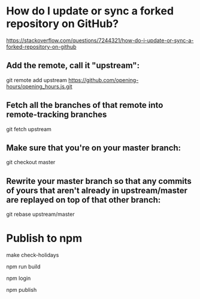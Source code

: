 # How do I update or sync a forked repository on GitHub?
https://stackoverflow.com/questions/7244321/how-do-i-update-or-sync-a-forked-repository-on-github

## Add the remote, call it "upstream":

git remote add upstream https://github.com/opening-hours/opening_hours.js.git

## Fetch all the branches of that remote into remote-tracking branches

git fetch upstream

## Make sure that you're on your master branch:

git checkout master

## Rewrite your master branch so that any commits of yours that aren't already in upstream/master are replayed on top of that other branch:

git rebase upstream/master

# Publish to npm

make check-holidays

npm run build

npm login

npm publish